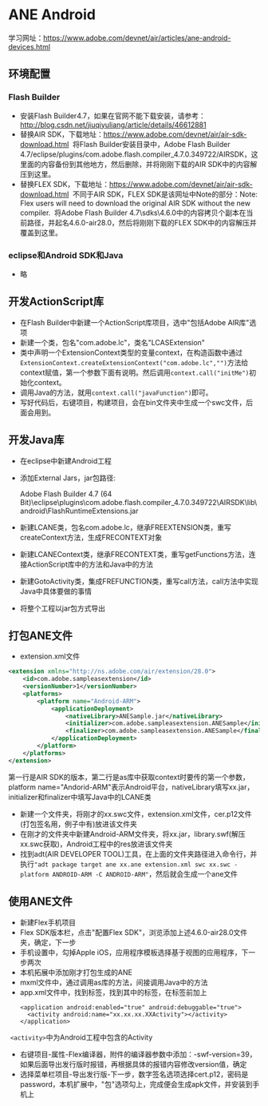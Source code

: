 # ANE Android
学习网址：https://www.adobe.com/devnet/air/articles/ane-android-devices.html

## 环境配置
### Flash Builder
* 安装Flash Builder4.7，如果在官网不能下载安装，请参考：http://blog.csdn.net/jiuqiyuliang/article/details/46612881
* 替换AIR SDK，下载地址：https://www.adobe.com/devnet/air/air-sdk-download.html
  将Flash Builder安装目录中，Adobe Flash Builder 4.7/eclipse/plugins/com.adobe.flash.compiler_4.7.0.349722/AIRSDK，这里面的内容备份到其他地方，然后删除，并将刚刚下载的AIR SDK中的内容解压到这里。
* 替换FLEX SDK，下载地址：https://www.adobe.com/devnet/air/air-sdk-download.html
  不同于AIR SDK，FLEX SDK是该网址中Note的部分：Note: Flex users will need to download the original AIR SDK without the new compiler.
  将Adobe Flash Builder 4.7\sdks\4.6.0中的内容拷贝个副本在当前路径，并起名4.6.0-air28.0，然后将刚刚下载的FLEX SDK中的内容解压并覆盖到这里。
### eclipse和Android SDK和Java
* 略

## 开发ActionScript库
* 在Flash Builder中新建一个ActionScript库项目，选中"包括Adobe AIR库"选项
* 新建一个类，包名"com.adobe.lc"，类名"LCASExtension"
* 类中声明一个ExtensionContext类型的变量context，在构造函数中通过`ExtensionContext.createExtensionContext("com.adobe.lc","")`方法给context赋值，第一个参数下面有说明。然后调用`context.call("initMe")`初始化context。
* 调用Java的方法，就用`context.call("javaFunction")`即可。
* 写好代码后，右键项目，构建项目，会在bin文件夹中生成一个swc文件，后面会用到。

## 开发Java库
* 在eclipse中新建Android工程
* 添加External Jars，jar包路径:

  Adobe Flash Builder 4.7 (64 Bit)\eclipse\plugins\com.adobe.flash.compiler_4.7.0.349722\AIRSDK\lib\android\FlashRuntimeExtensions.jar
* 新建LCANE类，包名com.adobe.lc，继承FREEXTENSION类，重写createContext方法，生成FRECONTEXT对象
* 新建LCANEContext类，继承FRECONTEXT类，重写getFunctions方法，连接ActionScript库中的方法和Java中的方法
* 新建GotoActivity类，集成FREFUNCTION类，重写call方法，call方法中实现Java中具体要做的事情
* 将整个工程以jar包方式导出

## 打包ANE文件
* extension.xml文件
```xml
<extension xmlns="http://ns.adobe.com/air/extension/28.0">
    <id>com.adobe.sampleasextension</id>
    <versionNumber>1</versionNumber>
    <platforms>
        <platform name="Android-ARM">
            <applicationDeployment>
                <nativeLibrary>ANESample.jar</nativeLibrary>
                <initializer>com.adobe.sampleasextension.ANESample</initializer>
                <finalizer>com.adobe.sampleasextension.ANESample</finalizer>
            </applicationDeployment>
        </platform>
    </platforms>
</extension>
```
第一行是AIR SDK的版本，第二行是as库中获取context时要传的第一个参数，platform name="Andorid-ARM"表示Android平台，nativeLibrary填写xx.jar，initializer和finalizer中填写Java中的LCANE类
* 新建一个文件夹，将刚才的xx.swc文件，extension.xml文件，cer.p12文件(打包签名用，例子中有)放进该文件夹
* 在刚才的文件夹中新建Android-ARM文件夹，将xx.jar，library.swf(解压xx.swc获取)，Android工程中的res放进该文件夹
* 找到adt(AIR DEVELOPER TOOL)工具，在上面的文件夹路径进入命令行，并执行`"adt package target ane xx.ane extension.xml swc xx.swc -platform ANDROID-ARM -C ANDROID-ARM"`，然后就会生成一个ane文件

## 使用ANE文件
* 新建Flex手机项目
* Flex SDK版本栏，点击"配置Flex SDK"，浏览添加上述4.6.0-air28.0文件夹，确定，下一步
* 手机设置中，勾掉Apple iOS，应用程序模板选择基于视图的应用程序，下一步两次
* 本机拓展中添加刚才打包生成的ANE
* mxml文件中，通过调用as库的方法，间接调用Java中的方法
* app.xml文件中，找到<android>标签，找到其中的<manifest>标签，在</manifest>标签前加上
  ```
  <application android:enabled="true" android:debuggable="true">
    <activity android:name="xx.xx.xx.XXActivity"></activity>
  </application>
  ```
  `<activity>`中为Android工程中包含的Activity
* 右键项目-属性-Flex编译器，附件的编译器参数中添加：-swf-version=39，如果后面导出发行版时报错，再根据具体的报错内容修改version值，确定
* 选择菜单栏项目-导出发行版-下一步，数字签名选项选择cert.p12，密码是password，本机扩展中，"包"选项勾上，完成便会生成apk文件，并安装到手机上
